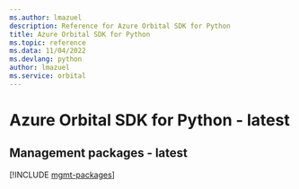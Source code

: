 ```yaml
---
ms.author: lmazuel
description: Reference for Azure Orbital SDK for Python
title: Azure Orbital SDK for Python
ms.topic: reference
ms.data: 11/04/2022
ms.devlang: python
author: lmazuel
ms.service: orbital
---
```

# Azure Orbital SDK for Python - latest

## Management packages - latest
[!INCLUDE [mgmt-packages](orbital-mgmt-index.md)]